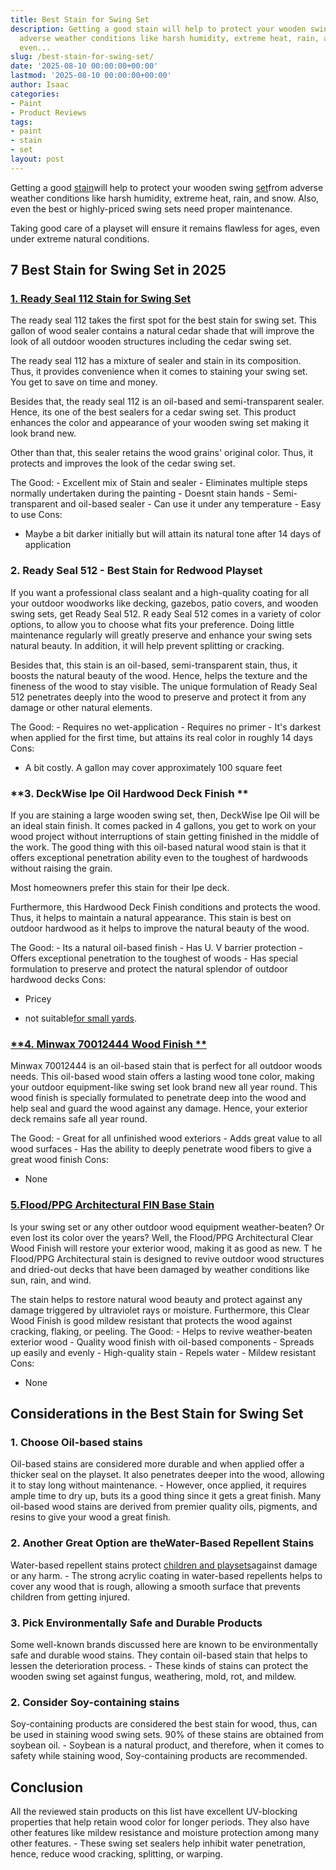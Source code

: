 ```yaml
---
title: Best Stain for Swing Set
description: Getting a good stain will help to protect your wooden swing set from
  adverse weather conditions like harsh humidity, extreme heat, rain, and snow. Also,
  even...
slug: /best-stain-for-swing-set/
date: '2025-08-10 00:00:00+00:00'
lastmod: '2025-08-10 00:00:00+00:00'
author: Isaac
categories:
- Paint
- Product Reviews
tags:
- paint
- stain
- set
layout: post
---
```

Getting a good [stain](https://pestpolicy.com/best-stain-for-douglas-fir-door/)will help to protect your wooden swing [set](https://pestpolicy.com/best-stain-for-cedar-swing-set/)from adverse weather conditions like harsh humidity, extreme heat, rain, and snow. Also, even the best or highly-priced swing sets need proper maintenance.

Taking good care of a playset will ensure it remains flawless for ages, even under extreme natural conditions.

##  7 Best Stain for Swing Set in 2025

###  [1. Ready Seal 112 Stain for Swing Set](https://www.amazon.com/dp/B00MDVLMGK/?tag=p-policy-20)

The ready seal 112 takes the first spot for the best stain for swing set. This gallon of wood sealer contains a natural cedar shade that will improve the look of all outdoor wooden structures including the cedar swing set.

The ready seal 112 has a mixture of sealer and stain in its composition. Thus, it provides convenience when it comes to staining your swing set. You get to save on time and money.

Besides that, the ready seal 112 is an oil-based and semi-transparent sealer. Hence, its one of the best sealers for a cedar swing set. This product enhances the color and appearance of your wooden swing set making it look brand new.

Other than that, this sealer retains the wood grains' original color. Thus, it protects and improves the look of the cedar swing set.

The Good: - Excellent mix of Stain and sealer - Eliminates multiple steps normally undertaken during the painting - Doesnt stain hands - Semi-transparent and oil-based sealer - Can use it under any temperature - Easy to use
Cons:

- Maybe a bit darker initially but will attain its natural tone after 14 days of application

###  **2. Ready Seal 512 - Best Stain for Redwood Playset**

If you want a professional class sealant and a high-quality coating for all your outdoor woodworks like decking, gazebos, patio covers, and wooden swing sets, get Ready Seal 512. R eady Seal 512 comes in a variety of color options, to allow you to choose what fits your preference. Doing little maintenance regularly will greatly preserve and enhance your swing sets natural beauty. In addition, it will help prevent splitting or cracking.

Besides that, this stain is an oil-based, semi-transparent stain, thus, it boosts the natural beauty of the wood. Hence, helps the texture and the fineness of the wood to stay visible. The unique formulation of Ready Seal 512 penetrates deeply into the wood to preserve and protect it from any damage or other natural elements.

The Good: - Requires no wet-application - Requires no primer - It's darkest when applied for the first time, but attains its real color in roughly 14 days
Cons:

- A bit costly. A gallon may cover approximately 100 square feet

###  **3. DeckWise Ipe Oil Hardwood Deck Finish **

If you are staining a large wooden swing set, then, DeckWise Ipe Oil will be an ideal stain finish. It comes packed in 4 gallons, you get to work on your wood project without interruptions of stain getting finished in the middle of the work. The good thing with this oil-based natural wood stain is that it offers exceptional penetration ability even to the toughest of hardwoods without raising the grain.

Most homeowners prefer this stain for their Ipe deck.

Furthermore, this Hardwood Deck Finish conditions and protects the wood. Thus, it helps to maintain a natural appearance. This stain is best on outdoor hardwood as it helps to improve the natural beauty of the wood.

The Good: - Its a natural oil-based finish - Has U. V barrier protection - Offers exceptional penetration to the toughest of woods - Has special formulation to preserve and protect the natural splendor of outdoor hardwood decks
Cons:

- Pricey

- not suitable[for small yards](https://pestpolicy.com/best-swing-sets-for-small-yards/).

###  [**4. Minwax 70012444 Wood Finish **](https://www.amazon.com/dp/B001CESFSM/?tag=p-policy-20)

Minwax 70012444 is an oil-based stain that is perfect for all outdoor woods needs. This oil-based wood stain offers a lasting wood tone color, making your outdoor equipment-like swing set look brand new all year round. This wood finish is specially formulated to penetrate deep into the wood and help seal and guard the wood against any damage. Hence, your exterior deck remains safe all year round.

The Good: - Great for all unfinished wood exteriors - Adds great value to all wood surfaces - Has the ability to deeply penetrate wood fibers to give a great wood finish
Cons:

- None

###  [5.Flood/PPG Architectural FIN Base Stain](https://www.amazon.com/dp/B01EFRQF7U/?tag=p-policy-20)

Is your swing set or any other outdoor wood equipment weather-beaten? Or even lost its color over the years? Well, the Flood/PPG Architectural Clear Wood Finish will restore your exterior wood, making it as good as new. T he Flood/PPG Architectural stain is designed to revive outdoor wood structures and dried-out decks that have been damaged by weather conditions like sun, rain, and wind.

The stain helps to restore natural wood beauty and protect against any damage triggered by ultraviolet rays or moisture. Furthermore, this Clear Wood Finish is good mildew resistant that protects the wood against cracking, flaking, or peeling. The Good: - Helps to revive weather-beaten exterior wood - Quality wood finish with oil-based components - Spreads up easily and evenly - High-quality stain - Repels water - Mildew resistant
Cons:

- None

##  Considerations in the Best Stain for Swing Set

###  **1. Choose Oil-based stains**

Oil-based stains are considered more durable and when applied offer a thicker seal on the playset. It also penetrates deeper into the wood, allowing it to stay long without maintenance. - However, once applied, it requires ample time to dry up, buts its a good thing since it gets a great finish. Many oil-based wood stains are derived from premier quality oils, pigments, and resins to give your wood a great finish.

###  **2. Another Great Option are theWater-Based Repellent Stains**

Water-based repellent stains protect [children and playsets](https://pestpolicy.com/best-swing-set-for-older-kids/)against damage or any harm. - The strong acrylic coating in water-based repellents helps to cover any wood that is rough, allowing a smooth surface that prevents children from getting injured.

###  **3. Pick Environmentally Safe and Durable Products**

Some well-known brands discussed here are known to be environmentally safe and durable wood stains. They contain oil-based stain that helps to lessen the deterioration process. - These kinds of stains can protect the wooden swing set against fungus, weathering, mold, rot, and mildew.

###  **2. Consider Soy-containing stains**

Soy-containing products are considered the best stain for wood, thus, can be used in staining wood swing sets. 90% of these stains are obtained from soybean oil. - Soybean is a natural product, and therefore, when it comes to safety while staining wood, Soy-containing products are recommended.

##  Conclusion

All the reviewed stain products on this list have excellent UV-blocking properties that help retain wood color for longer periods. They also have other features like mildew resistance and moisture protection among many other features. - These swing set sealers help inhibit water penetration, hence, reduce wood cracking, splitting, or warping.